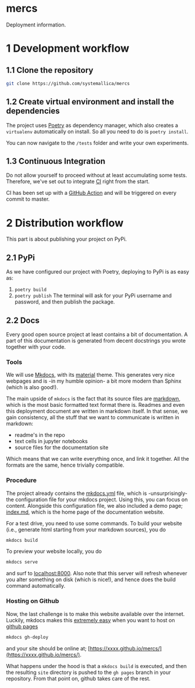 # mercs

Deployment information.

1 Development workflow
=======================

1.1 Clone the repository
-----------------

```bash
git clone https://github.com/systemallica/mercs
```

1.2 Create virtual environment and install the dependencies
----------------------

The project uses [Poetry](https://python-poetry.org) as dependency manager, which also creates a `virtualenv` automatically on install. So all you need to do is `poetry install`. 

You can now navigate to the `/tests` folder and write your own experiments.

1.3 Continuous Integration
---------------

Do not allow yourself to proceed without at least accumulating some tests. Therefore, we've set out to integrate [CI](https://en.wikipedia.org/wiki/Continuous_integration) right from the start.

CI has been set up with a [GitHub Action](https://github.com/features/actions) and will be triggered on every commit to master.

2 Distribution workflow
========================

This part is about publishing your project on PyPi.

2.1 PyPi
--------

As we have configured our project with Poetry, deploying to PyPi is as easy as:
1. `poetry build`
2. `poetry publish`
The terminal will ask for your PyPi username and password, and then publish the package.

2.2 Docs
--------
Every good open source project at least contains a bit of documentation. A part of this documentation is generated from decent docstrings you wrote together with your code.

### Tools

We will use [Mkdocs](https://www.mkdocs.org/), with its [material](https://squidfunk.github.io/mkdocs-material/) theme. This generates very nice webpages and is -in my humble opinion- a bit more modern than Sphinx (which is also good!).

The main upside of `mkdocs` is the fact that its source files are [markdown](https://en.wikipedia.org/wiki/Markdown), which is the most basic formatted text format there is. Readmes and even this deployment document are written in markdown itself. In that sense, we gain consistency, all the stuff that we want to communicate is written in markdown: 

- readme's in the repo
- text cells in jupyter notebooks
- source files for the documentation site

Which means that we can write everything once, and link it together. All the formats are the same, hence trivially compatible.

### Procedure

The project already contains the [mkdocs.yml](mkdocs.yml) file, which is -unsurprisingly- the configuration file for your mkdocs project. Using this, you can focus on content. Alongside this configuration file, we also included a demo page; [index.md](./docs/index.md), which is the home page of the documentation website. 

For a test drive, you need to use some commands. To build your website (i.e., generate html starting from your markdown sources), you do

```bash
mkdocs build
```

To preview your website locally, you do

```bash
mkdocs serve
```

and surf to [localhost:8000](http://localhost:8000). Also note that this server will refresh whenever you alter something on disk (which is nice!), and hence does the build command automatically.

### Hosting on Github

Now, the last challenge is to make this website available over the internet. Luckily, mkdocs makes this [extremely easy](https://www.mkdocs.org/user-guide/deploying-your-docs/) when you want to host on [github pages](https://pages.github.com/)

```bash
mkdocs gh-deploy
```

and your site should be online at; [https://xxxx.github.io/mercs/](https://xxxx.github.io/mercs/). 

What happens under the hood is that a `mkdocs build` is executed, and then the resulting `site` directory is pushed to the `gh pages` branch in your repository. From that point on, github takes care of the rest.